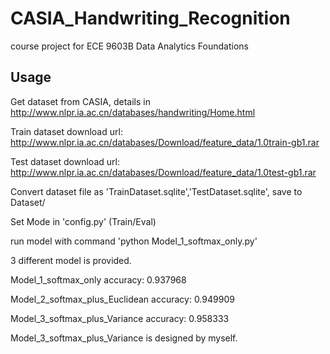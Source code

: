 # CASIA_Handwriting_Recognition
course project for ECE 9603B Data Analytics Foundations


## Usage

Get dataset from CASIA, details in http://www.nlpr.ia.ac.cn/databases/handwriting/Home.html

Train dataset download url: http://www.nlpr.ia.ac.cn/databases/Download/feature_data/1.0train-gb1.rar

Test dataset download url: http://www.nlpr.ia.ac.cn/databases/Download/feature_data/1.0test-gb1.rar

Convert dataset file as 'TrainDataset.sqlite','TestDataset.sqlite', save to Dataset/

Set Mode in 'config.py' (Train/Eval)

run model with command 'python Model_1_softmax_only.py'

3 different model is provided.

Model_1_softmax_only accuracy: 0.937968

Model_2_softmax_plus_Euclidean accuracy: 0.949909

Model_3_softmax_plus_Variance accuracy: 0.958333

Model_3_softmax_plus_Variance is designed by myself.